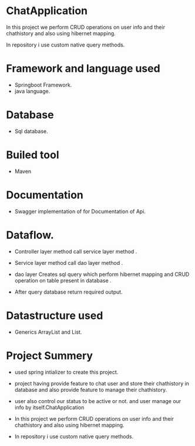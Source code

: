 # ChatApplication
In this project we perform CRUD operations on user info and their chathistory and also using hibernet mapping.

In repository i use custom native query methods.

# Framework and language used
* Springboot Framework.
* java language.
# Database
* Sql database.
# Builed tool
* Maven
# Documentation
* Swagger implementation of for Documentation of Api.
# Dataflow.
* Controller layer method call service layer method .

* Service layer method call dao layer method .

* dao layer Creates sql query which perform hibernet mapping and CRUD operation on table present in database .

* After query database return required output.

# Datastructure used
* Generics ArrayList and List.
# Project Summery
* used spring intializer to create this project.
* project having provide feature to chat user and store their chathistory in database and also provide feature to manage their chathistory.
* user also control our status to be active or not. and user manage our info by itself.ChatApplication
* In this project we perform CRUD operations on user info and their chathistory and also using hibernet mapping.

* In repository i use custom native query methods.

